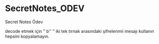 # SecretNotes_ODEV
Secret Notes Ödev

decode etmek için " b'' " iki tek tırnak arasındaki şifrelenmii mesajı kullanın hepsini kopyalamayın.
